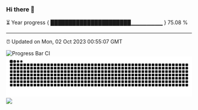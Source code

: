 ### Hi there 👋

⏳ Year progress { ██████████████████████▁▁▁▁▁▁▁▁ } 75.08 %

---

⏰ Updated on Mon, 02 Oct 2023 00:55:07 GMT

![Progress Bar CI](https://github.com/liununu/liununu/workflows/Progress%20Bar%20CI/badge.svg)![](https://raw.githubusercontent.com/L1cardo/L1cardo/main/assets/github-contribution-grid-snake.svg)![](https://raw.githubusercontent.com/seesaws/seesaws/main/assets/github-contribution-grid-snake.svg)
